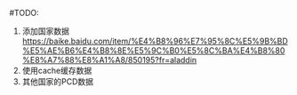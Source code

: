 #TODO:
1. 添加国家数据 https://baike.baidu.com/item/%E4%B8%96%E7%95%8C%E5%9B%BD%E5%AE%B6%E4%B8%8E%E5%9C%B0%E5%8C%BA%E4%B8%80%E8%A7%88%E8%A1%A8/850195?fr=aladdin
2. 使用cache缓存数据
3. 其他国家的PCD数据